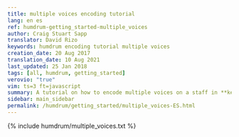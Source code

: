 ```yaml
---
title: multiple voices encoding tutorial
lang: en es
ref: humdrum-getting_started-multiple_voices
author: Craig Stuart Sapp
translator: David Rizo
keywords: humdrum encoding tutorial multiple voices
creation_date: 20 Aug 2017
translation_date: 10 Aug 2021
last_updated: 25 Jan 2018
tags: [all, humdrum, getting_started]
verovio: "true"
vim: ts=3 ft=javascript
summary: A tutorial on how to encode multiple voices on a staff in **kern data.
sidebar: main_sidebar
permalink: /humdrum/getting_started/multiple_voices-ES.html
---
```


{% include humdrum/multiple_voices.txt %}

